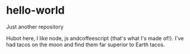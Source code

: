 # hello-world
Just another repository


Hubot here, I like node, js andcoffeescript {that's what I's made of!}.
I've had tacos on the moon and find them far superior to Earth tacos.
